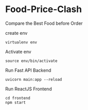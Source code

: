 # Food-Price-Clash
Compare the Best Food before Order

create env 
```shell
virtualenv env
```
Activate env
```shell
source env/bin/activate
```

Run Fast API Backend
```shell
uvicorn main:app --reload
```

Run ReactJS Frontend
```shell
cd frontend
npm start
```